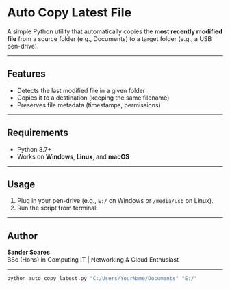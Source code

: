 # Auto Copy Latest File

A simple Python utility that automatically copies the **most recently modified file** from a source folder (e.g., Documents) to a target folder (e.g., a USB pen-drive).

---

## Features
- Detects the last modified file in a given folder  
- Copies it to a destination (keeping the same filename)  
- Preserves file metadata (timestamps, permissions)  

---

## Requirements
- Python 3.7+  
- Works on **Windows**, **Linux**, and **macOS**  

---

## Usage
1. Plug in your pen-drive (e.g., `E:/` on Windows or `/media/usb` on Linux).  
2. Run the script from terminal:

---

## Author
**Sander Soares**  
BSc (Hons) in Computing IT | Networking & Cloud Enthusiast  

---
```bash
python auto_copy_latest.py "C:/Users/YourName/Documents" "E:/"
